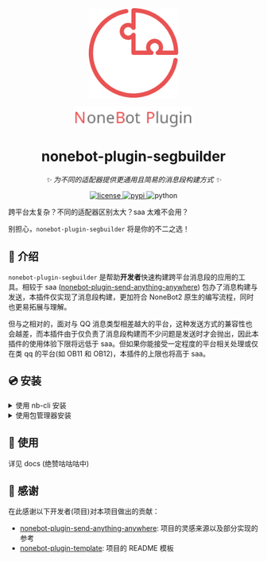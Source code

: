<div align="center">
  <a href="https://v2.nonebot.dev/store"><img src="docs/images/nbp_logo.png" width="180" height="180" alt="NoneBotPluginLogo"></a>
  <br>
  <p><img src="docs/images/NoneBotPlugin.svg" width="240" alt="NoneBotPluginText"></p>
</div>

<div align="center">

# nonebot-plugin-segbuilder

_✨ 为不同的适配器提供更通用且简易的消息段构建方式 ✨_

<a href="./LICENSE">
    <img src="https://img.shields.io/github/license/Well2333/nonebot-plugin-segbuilder.svg" alt="license">
</a>
<a href="https://pypi.python.org/pypi/nonebot-plugin-segbuilder">
    <img src="https://img.shields.io/pypi/v/nonebot-plugin-segbuilder.svg" alt="pypi">
</a>
<img src="https://img.shields.io/badge/python-3.8+-blue.svg" alt="python">

</div>

跨平台太复杂？不同的适配器区别太大？saa 太难不会用？

别担心，`nonebot-plugin-segbuilder` 将是你的不二之选！

## 📖 介绍

`nonebot-plugin-segbuilder` 是帮助**开发者**快速构建跨平台消息段的应用的工具。相较于 saa ([nonebot-plugin-send-anything-anywhere](https://github.com/felinae98/nonebot-plugin-send-anything-anywhere)) 包办了消息构建与发送，本插件仅实现了消息段构建，更加符合 NoneBot2 原生的编写流程，同时也更易拓展与理解。

但与之相对的，面对与 QQ 消息类型相差越大的平台，这种发送方式的兼容性也会越差，而本插件由于仅负责了消息段构建而不少问题是发送时才会抛出，因此本插件的使用体验下限将远低于 saa。但如果你能接受一定程度的平台相关处理或仅在类 qq 的平台(如 OB11 和 OB12)，本插件的上限也将高于 saa。

## 💿 安装

<details>
<summary>使用 nb-cli 安装</summary>
在 nonebot2 项目的根目录下打开命令行, 输入以下指令即可安装

    nb plugin install nonebot-plugin-segbuilder

打开 nonebot2 项目根目录下的 `pyproject.toml` 文件, 在 `[tool.nonebot]` 部分**去掉本插件**, 否则小概率可能造成加载失败

</details>

<details>
<summary>使用包管理器安装</summary>
在 nonebot2 项目的插件目录下, 打开命令行, 根据你使用的包管理器, 输入相应的安装命令

<details>
<summary>pip</summary>

    pip install nonebot-plugin-segbuilder

</details>
<details>
<summary>pdm</summary>

    pdm add nonebot-plugin-segbuilder

</details>
<details>
<summary>poetry</summary>

    poetry add nonebot-plugin-segbuilder

</details>
<details>
<summary>conda</summary>

    conda install nonebot-plugin-segbuilder

</details>

</details>

## 🎉 使用

详见 docs (绝赞咕咕咕中)

## 🙏 感谢

在此感谢以下开发者(项目)对本项目做出的贡献：

- [nonebot-plugin-send-anything-anywhere](https://github.com/felinae98/nonebot-plugin-send-anything-anywhere): 项目的灵感来源以及部分实现的参考
- [nonebot-plugin-template](https://github.com/A-kirami/nonebot-plugin-template): 项目的 README 模板
